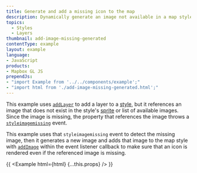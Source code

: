 ```yaml
---
title: Generate and add a missing icon to the map
description: Dynamically generate an image not available in a map style at runtime and add it to the map style.
topics:
  - Styles
  - Layers
thumbnail: add-image-missing-generated
contentType: example
layout: example
language:
- JavaScript
products:
- Mapbox GL JS
prependJs:
- "import Example from '../../components/example';"
- "import html from './add-image-missing-generated.html';"
---
```


This example uses [`addLayer`](/mapbox-gl-js/api/map/#map#addlayer) to add a layer to a [style](https://docs.mapbox.com/help/glossary/style/), but it references an image that does not exist in the style's [sprite](https://docs.mapbox.com/help/glossary/sprite) or list of available images. Since the image is missing, the property that references the image throws a [`styleimagemissing`](/mapbox-gl-js/api/map/#map.event:styleimagemissing) event.

This example uses that `styleimagemissing` event to detect the missing image, then it generates a new image and adds that image to the map style with [`addImage`](/mapbox-gl-js/api/map/#map#addimage) within the event listener callback to make sure that an icon is rendered even if the referenced image is missing.

{{ <Example html={html} {...this.props} /> }}
